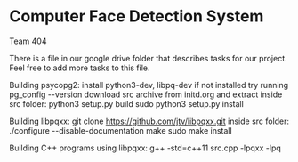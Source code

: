 # Computer Face Detection System
Team 404

There is a file in our google drive folder that describes tasks for our project.
Feel free to add more tasks to this file.

Building psycopg2:
install python3-dev, libpq-dev if not installed
try running pg_config --version
download src archive from initd.org and extract
inside src folder:
python3 setup.py build
sudo python3 setup.py install

Building libpqxx:
git clone https://github.com/jtv/libpqxx.git
inside src folder:
./configure --disable-documentation
make
sudo make install

Building C++ programs using libpqxx:
g++ -std=c++11 src.cpp -lpqxx -lpq